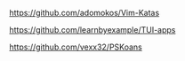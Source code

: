 https://github.com/adomokos/Vim-Katas

https://github.com/learnbyexample/TUI-apps

https://github.com/vexx32/PSKoans


